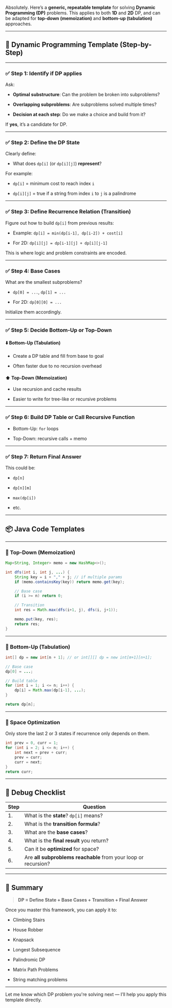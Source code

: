 Absolutely. Here’s a **generic, repeatable template** for solving **Dynamic Programming (DP)** problems. This applies to both **1D** and **2D** DP, and can be adapted for **top-down (memoization)** and **bottom-up (tabulation)** approaches.

---

## 🧱 Dynamic Programming Template (Step-by-Step)

---

### ✅ Step 1: Identify if DP applies

Ask:

- **Optimal substructure**: Can the problem be broken into subproblems?
    
- **Overlapping subproblems**: Are subproblems solved multiple times?
    
- **Decision at each step**: Do we make a choice and build from it?
    

If **yes**, it’s a candidate for DP.

---

### ✅ Step 2: Define the DP State

Clearly define:

- What does `dp[i]` (or `dp[i][j]`) **represent**?
    

For example:

- `dp[i]` = minimum cost to reach index `i`
    
- `dp[i][j]` = true if a string from index `i` to `j` is a palindrome
    

---

### ✅ Step 3: Define Recurrence Relation (Transition)

Figure out how to build `dp[i]` from previous results:

- Example: `dp[i] = min(dp[i-1], dp[i-2]) + cost[i]`
    
- For 2D: `dp[i][j] = dp[i-1][j] + dp[i][j-1]`
    

This is where logic and problem constraints are encoded.

---

### ✅ Step 4: Base Cases

What are the smallest subproblems?

- `dp[0] = ...`, `dp[1] = ...`
    
- For 2D: `dp[0][0] = ...`
    

Initialize them accordingly.

---

### ✅ Step 5: Decide Bottom-Up or Top-Down

#### ⬇️ Bottom-Up (Tabulation)

- Create a DP table and fill from base to goal
    
- Often faster due to no recursion overhead
    

#### ⬆️ Top-Down (Memoization)

- Use recursion and cache results
    
- Easier to write for tree-like or recursive problems
    

---

### ✅ Step 6: Build DP Table or Call Recursive Function

- Bottom-Up: `for` loops
    
- Top-Down: recursive calls + memo
    

---

### ✅ Step 7: Return Final Answer

This could be:

- `dp[n]`
    
- `dp[n][m]`
    
- `max(dp[i])`
    
- etc.
    

---

## 📦 Java Code Templates

---

### 🧠 Top-Down (Memoization)

```java
Map<String, Integer> memo = new HashMap<>();

int dfs(int i, int j, ...) {
    String key = i + "," + j; // if multiple params
    if (memo.containsKey(key)) return memo.get(key);

    // Base case
    if (i >= n) return 0;

    // Transition
    int res = Math.max(dfs(i+1, j), dfs(i, j+1));

    memo.put(key, res);
    return res;
}
```

---

### 🧠 Bottom-Up (Tabulation)

```java
int[] dp = new int[n + 1]; // or int[][] dp = new int[m+1][n+1];

// Base case
dp[0] = ...;

// Build table
for (int i = 1; i <= n; i++) {
    dp[i] = Math.max(dp[i-1], ...);
}

return dp[n];
```

---

### 🧠 Space Optimization

Only store the last 2 or 3 states if recurrence only depends on them.

```java
int prev = 0, curr = 1;
for (int i = 2; i <= n; i++) {
    int next = prev + curr;
    prev = curr;
    curr = next;
}
return curr;
```

---

## 🧮 Debug Checklist

|Step|Question|
|---|---|
|1.|What is the **state**? `dp[i]` means?|
|2.|What is the **transition formula**?|
|3.|What are the **base cases**?|
|4.|What is the **final result** you return?|
|5.|Can it be **optimized** for space?|
|6.|Are **all subproblems reachable** from your loop or recursion?|

---

## 📌 Summary

> **DP = Define State + Base Cases + Transition + Final Answer**

Once you master this framework, you can apply it to:

- Climbing Stairs
    
- House Robber
    
- Knapsack
    
- Longest Subsequence
    
- Palindromic DP
    
- Matrix Path Problems
    
- String matching problems
    

---

Let me know which DP problem you're solving next — I’ll help you apply this template directly.